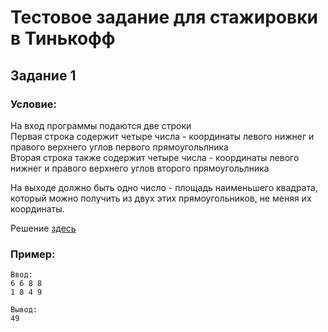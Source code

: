 # Тестовое задание для стажировки в Тинькофф
## Задание 1

### Условие:
На вход программы подаются две строки  
Первая строка содержит четыре числа - координаты левого нижнег и правого верхнего углов первого прямоугольлника  
Вторая строка также содержит четыре числа - координаты левого нижнег и правого верхнего углов второго прямоугольлника

На выходе должно быть одно число - площадь наименьшего квадрата, который можно получить из двух этих прямоугольников, не меняя их координаты.

Решение [здесь](src/Main.java)
### Пример:

```
Ввод:
6 6 8 8 
1 8 4 9

Вывод:
49
```

